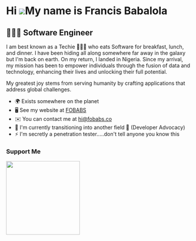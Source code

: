 Hi ![](https://user-images.githubusercontent.com/18350557/176309783-0785949b-9127-417c-8b55-ab5a4333674e.gif)My name is Francis Babalola
========================================================================================================================================

👨🏿‍💻 Software Engineer
--------------------------

I am best known as a Techie 👨🏿‍💻 who eats Software for breakfast, lunch, and dinner. I have been hiding all along somewhere far away in the galaxy but I'm back on earth. On my return, I landed in Nigeria. Since my arrival, my mission has been to empower individuals through the fusion of data and technology, enhancing their lives and unlocking their full potential.

My greatest joy stems from serving humanity by crafting applications that address global challenges.

* 🌍  Exists somewhere on the planet
* 🖥️  See my website at [FOBABS](http://www.fobabs.tech)
* ✉️  You can contact me at [hi@fobabs.co](mailto:hi@fobabs.co)
* 🧠  I'm currently transitioning into another field 🤪 (Developer Advocacy)
* ⚡  I'm secretly a penetration tester.....don't tell anyone you know this

### Support Me

<a href="https://www.buymeacoffee.com/fobabs"><img src="https://cdn.buymeacoffee.com/buttons/v2/default-yellow.png" width="200" /></a>
